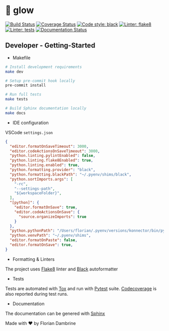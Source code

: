 # :trident: glow

[![Build Status](https://cloud.drone.io/api/badges/Lowess/glow/status.svg)](https://cloud.drone.io/Lowess/karrot)
[![Coverage Status](https://coveralls.io/repos/github/Lowess/glow/badge.svg?branch=master)](https://coveralls.io/github/Lowess/karrot?branch=master)
[![Code style: black](https://img.shields.io/badge/code%20style-black-black.svg)](https://github.com/psf/black)
[![Linter: flake8](https://img.shields.io/badge/linter-flake8-blue.svg)](http://flake8.pycqa.org/en/latest/)
[![Linter: tests](https://img.shields.io/badge/tests-tox-yellow.svg)](hhttps://tox.readthedocs.io/en/latest)
[![Documentation Status](https://readthedocs.org/projects/karrot/badge/?version=latest)](https://karrot.readthedocs.io/en/latest/?badge=latest)

## Developer - Getting-Started

* Makefile

```bash
# Install development requirements
make dev

# Setup pre-commit hook locally
pre-commit install

# Run full tests
make tests

# Build Sphinx documentation locally
make docs
```

* IDE configuration

VSCode `settings.json`

```json
{
  "editor.formatOnSaveTimeout": 3000,
  "editor.codeActionsOnSaveTimeout": 3000,
  "python.linting.pylintEnabled": false,
  "python.linting.flake8Enabled": true,
  "python.linting.enabled": true,
  "python.formatting.provider": "black",
  "python.formatting.blackPath": "~/.pyenv/shims/black",
  "python.sortImports.args": [
    "-rc",
    "--settings-path",
    "${workspaceFolder}",
  ],
  "[python]": {
    "editor.formatOnSave": true,
    "editor.codeActionsOnSave": {
      "source.organizeImports": true
    }
  },
  "python.pythonPath": "/Users/florian/.pyenv/versions/konnector/bin/python",
  "python.venvPath": "~/.pyenv/shims",
  "editor.formatOnPaste": false,
  "editor.formatOnSave": true,
}
```

* Formatting & Linters

 The project uses [Flake8](http://flake8.pycqa.org/en/latest/) linter and [Black](https://black.readthedocs.io/en/latest/) autoformatter

* Tests

Tests are automated with [Tox](https://tox.readthedocs.io/en/latest/) and run with [Pytest](https://docs.pytest.org/en/latest/) suite. [Codecoverage](https://coverage.readthedocs.io/en/latest/) is also reported during test runs.

* Documentation

The documentation can be genered with [Sphinx](https://www.sphinx-doc.org/en/2.0/)

Made with ♥ by Florian Dambrine
